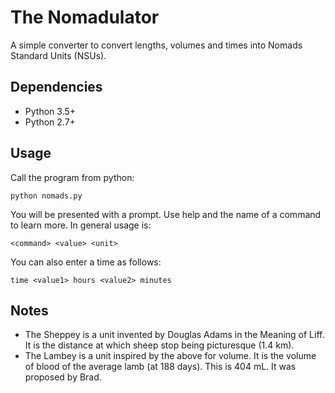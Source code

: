 # The Nomadulator

A simple converter to convert lengths, volumes and times into Nomads Standard Units (NSUs).

## Dependencies

- Python 3.5+
- Python 2.7+

## Usage

Call the program from python:

```
python nomads.py
```

You will be presented with a prompt. Use help and the name of a command to learn more. In general usage is:

```
<command> <value> <unit>
```

You can also enter a time as follows:

```
time <value1> hours <value2> minutes
```

## Notes

 - The Sheppey is a unit invented by Douglas Adams in the Meaning of Liff. It is the distance at which sheep stop being picturesque (1.4 km).
 - The Lambey is a unit inspired by the above for volume. It is the volume of blood of the average lamb (at 188 days). This is 404 mL. It was proposed by Brad.
